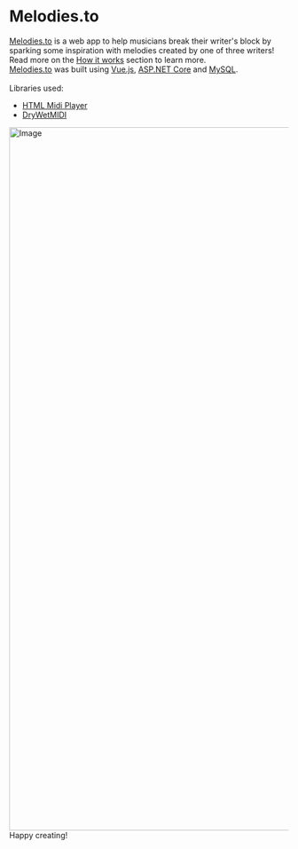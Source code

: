 # Melodies.to
[Melodies.to](https://melodies.to) is a web app to help musicians break their writer's block by sparking some inspiration with melodies created by one of three writers! Read more on the [How it works](https://melodies.to/About) section to learn more.
<br />
[Melodies.to](https://melodies.to) was built using [Vue.js](https://vuejs.org/), [ASP.NET Core](https://docs.microsoft.com/en-us/aspnet/core/?view=aspnetcore-6.0) and [MySQL](https://www.mysql.com/).
<br />
<br />
Libraries used:
* [HTML Midi Player](https://github.com/cifkao/html-midi-player)
* [DryWetMIDI](https://github.com/melanchall/drywetmidi)
<img width="1267" alt="Image" src="https://user-images.githubusercontent.com/54548830/172269898-706824a7-2d9f-4360-be5f-5e21f52c837a.png">

<br />
Happy creating!
